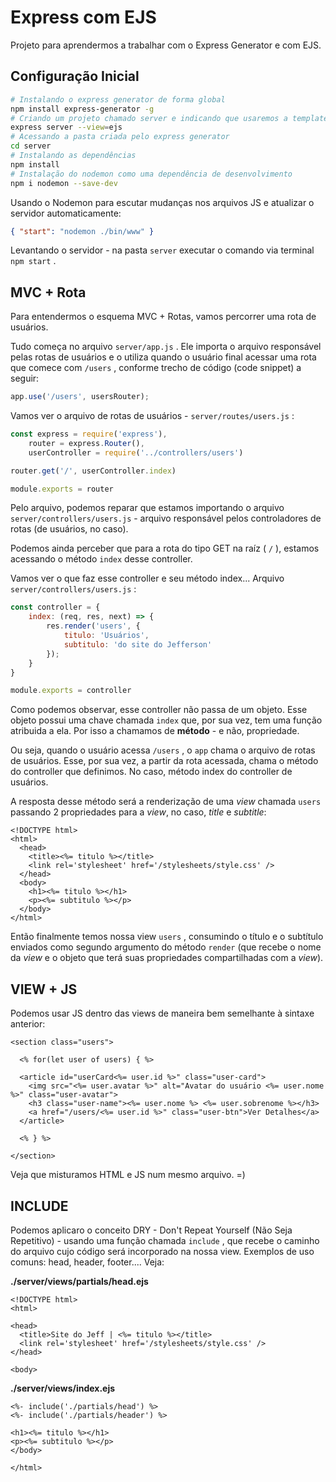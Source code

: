 # Express com EJS

Projeto para aprendermos a trabalhar com o Express Generator e com EJS.

## Configuração Inicial

```sh
# Instalando o express generator de forma global
npm install express-generator -g
# Criando um projeto chamado server e indicando que usaremos a template view EJS
express server --view=ejs
# Acessando a pasta criada pelo express generator
cd server
# Instalando as dependências
npm install
# Instalação do nodemon como uma dependência de desenvolvimento
npm i nodemon --save-dev
```

Usando o Nodemon para escutar mudanças nos arquivos JS e atualizar o servidor automaticamente:

```json
{ "start": "nodemon ./bin/www" }
```

Levantando o servidor - na pasta `server` executar o comando via terminal `npm start` .

## MVC + Rota

Para entendermos o esquema MVC + Rotas, vamos percorrer uma rota de usuários.

Tudo começa no arquivo `server/app.js` . Ele importa o arquivo responsável pelas rotas de usuários e o utiliza quando o usuário final acessar uma rota que comece com `/users` , conforme trecho de código (code snippet) a seguir:

```js
app.use('/users', usersRouter);
```

Vamos ver o arquivo de rotas de usuários - `server/routes/users.js` :

```js
const express = require('express'),
    router = express.Router(),
    userController = require('../controllers/users')

router.get('/', userController.index)

module.exports = router
```

Pelo arquivo, podemos reparar que estamos importando o arquivo `server/controllers/users.js` - arquivo responsável pelos controladores de rotas (de usuários, no caso).

Podemos ainda perceber que para a rota do tipo GET na raíz ( `/` ), estamos acessando o método `index` desse controller.

Vamos ver o que faz esse controller e seu método index... Arquivo `server/controllers/users.js` :

```js
const controller = {
    index: (req, res, next) => {
        res.render('users', {
            titulo: 'Usuários',
            subtitulo: 'do site do Jefferson'
        });
    }
}

module.exports = controller
```

Como podemos observar, esse controller não passa de um objeto. Esse objeto possui uma chave chamada `index` que, por sua vez, tem uma função atribuida a ela. Por isso a chamamos de **método** - e não, propriedade.

Ou seja, quando o usuário acessa `/users` , o `app` chama o arquivo de rotas de usuários. Esse, por sua vez, a partir da rota acessada, chama o método do controller que definimos. No caso, método index do controller de usuários.

A resposta desse método será a renderização de uma _view_ chamada `users` passando 2 propriedades para a _view_, no caso, _title_ e _subtitle_:

```ejs
<!DOCTYPE html>
<html>
  <head>
    <title><%= titulo %></title>
    <link rel='stylesheet' href='/stylesheets/style.css' />
  </head>
  <body>
    <h1><%= titulo %></h1>
    <p><%= subtitulo %></p>
  </body>
</html>
```

Então finalmente temos nossa view `users` , consumindo o título e o subtítulo enviados como segundo argumento do método `render` (que recebe o nome da _view_ e o objeto que terá suas propriedades compartilhadas com a _view_).

## VIEW + JS

Podemos usar JS dentro das views de maneira bem semelhante à sintaxe anterior:

```ejs
<section class="users">

  <% for(let user of users) { %>

  <article id="userCard<%= user.id %>" class="user-card">
    <img src="<%= user.avatar %>" alt="Avatar do usuário <%= user.nome %>" class="user-avatar">
    <h3 class="user-name"><%= user.nome %> <%= user.sobrenome %></h3>
    <a href="/users/<%= user.id %>" class="user-btn">Ver Detalhes</a>
  </article>

  <% } %>

</section>
```

Veja que misturamos HTML e JS num mesmo arquivo. =)

## INCLUDE

Podemos aplicaro o conceito DRY - Don't Repeat Yourself (Não Seja Repetitivo) - usando uma função chamada `include` , que recebe o caminho do arquivo cujo código será incorporado na nossa view. Exemplos de uso comuns: head, header, footer.... Veja:

**./server/views/partials/head.ejs**

```ejs
<!DOCTYPE html>
<html>

<head>
  <title>Site do Jeff | <%= titulo %></title>
  <link rel='stylesheet' href='/stylesheets/style.css' />
</head>

<body>
```

**./server/views/index.ejs**

```ejs
<%- include('./partials/head') %>
<%- include('./partials/header') %>

<h1><%= titulo %></h1>
<p><%= subtitulo %></p>
</body>

</html>
```
